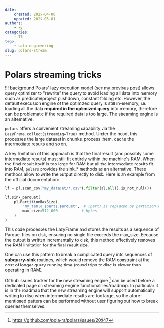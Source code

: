 ```yaml
---
date:
    created: 2025-04-06
    updated: 2025-05-01
authors:
    - xy
categories: 
    - TIL
tags:
    - data-engineering
slug: polars-stream
---
```


# Polars streaming tricks
<!-- more -->

!!! background
    Polars' lazy execution model (see [my previous post](2024-12-21-polars.md)) allows query optimizer to "rewrite" the query to avoid loading all data into memory such as predicate/project pushdown, constant folding etc. However, the default execusion engine of the optimized query is still in-memory, i.e. loading all the data **required in the optimized query** into memory, therefore can be problematic if the required data is too large.  The streaming engine is an alternative.    
    
`polars` offers a convenient streaming capability via the `LazyFrame.collect(streaming=True)` method. Under the hood, this processes the large dataset in chunks, process them, cache the intermediate results and so on. 

A key limitation of this approach is that the final result (and possibly some intermediate results) must still fit entirely within the machine's RAM.
When the final result itself is too large for RAM but all the intermediate results fit into RAM, `polars` provides the sink_* methods as an alternative. These methods allow to write the output directly to disk. Here is an example from the official documentation:
```py
lf = pl.scan_csv("my_dataset/*.csv").filter(pl.all().is_not_null())

lf.sink_parquet(
    pl.PartitionMaxSize(
        "my_table_{part}.parquet",  # {part} is replaced by partition number
        max_size=512_000           # bytes
    )
)
```
This code processes the LazyFrame and stores the results as a sequence of Parquet files on disk, ensuring no single file exceeds the max_size. Because the output is written incrementally to disk, this method effectively removes the RAM limitation for the final result size.

One can use this pattern to break a complicated query into sequences of **subquery-sink** routines, which would remove the RAM constraint at the cost of longer query running time (round trips to disc is slower than operating in RAM).   

Github issues tracker for the new streaming engine [^stream] can be used before a dedicated page on streaming engine functionalities/roadmap. In particular it is in the roadmap that the new streaming engine will support automatically writing to disc when intermediate results are too large, so the afore-mentioned pattern can be performed without user figuring out how to break queries themselves. 

[^stream]:https://github.com/pola-rs/polars/issues/20947